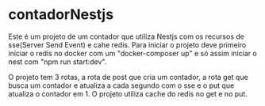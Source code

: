 # contadorNestjs

Este é um projeto de um contador que utiliza Nestjs com os recursos de sse(Server Send Event) e cahe redis. Para iniciar o projeto deve primeiro iniciar o redis
no docker com um "docker-composer up" e só assim iniciar o nest com "npm run start:dev".

O projeto tem 3 rotas, a rota de post que cria um contador,  a rota get que busca um contador e atualiza a cada segundo com o sse e o put que atualiza o contador
em 1. O projeto utiliza cache do redis no get e no put.
